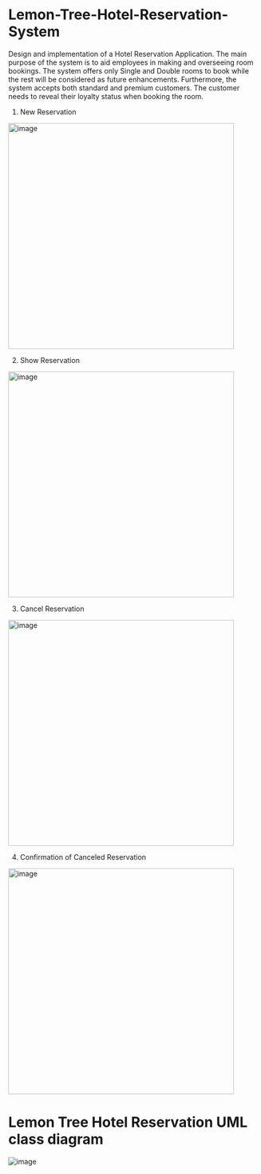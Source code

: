 # Lemon-Tree-Hotel-Reservation-System
Design and implementation of a Hotel Reservation Application. The main purpose of the system is to aid employees in making and overseeing room bookings. The system offers only Single and Double rooms to book while the rest will be considered as future enhancements. Furthermore, the system accepts both standard and premium customers. The customer needs to reveal their loyalty status when booking the room. 

1. New Reservation
<img width="452" alt="image" src="https://github.com/user-attachments/assets/e7525fbb-6482-461c-900b-06cde92d7dc3" />

2. Show Reservation
<img width="452" alt="image" src="https://github.com/user-attachments/assets/011347e2-f8b7-4c3d-b64e-14c308cc06ce" />

3. Cancel Reservation
<img width="452" alt="image" src="https://github.com/user-attachments/assets/0a47c974-dc73-4a3d-8829-5136a12fda5c" />

4. Confirmation of Canceled Reservation
<img width="452" alt="image" src="https://github.com/user-attachments/assets/ef797090-3f2e-4aea-9edf-aea539f02dba" />


# Lemon Tree Hotel Reservation UML class diagram

![image](https://github.com/user-attachments/assets/e02cb0a6-704a-47d1-87e3-21964228d75b)
